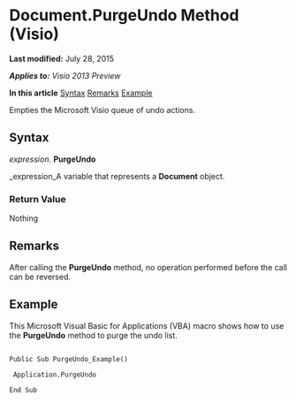 
# Document.PurgeUndo Method (Visio)

 **Last modified:** July 28, 2015

 _**Applies to:** Visio 2013 Preview_

 **In this article**
 [Syntax](#sectionSection0)
 [Remarks](#sectionSection1)
 [Example](#sectionSection2)


Empties the Microsoft Visio queue of undo actions.

## Syntax
<a name="sectionSection0"> </a>

 _expression_. **PurgeUndo**

 _expression_A variable that represents a  **Document** object.


### Return Value

Nothing


## Remarks
<a name="sectionSection1"> </a>

After calling the  **PurgeUndo** method, no operation performed before the call can be reversed.


## Example
<a name="sectionSection2"> </a>

This Microsoft Visual Basic for Applications (VBA) macro shows how to use the  **PurgeUndo** method to purge the undo list.


```
 
Public Sub PurgeUndo_Example() 
 
 Application.PurgeUndo 
 
End Sub 

```

